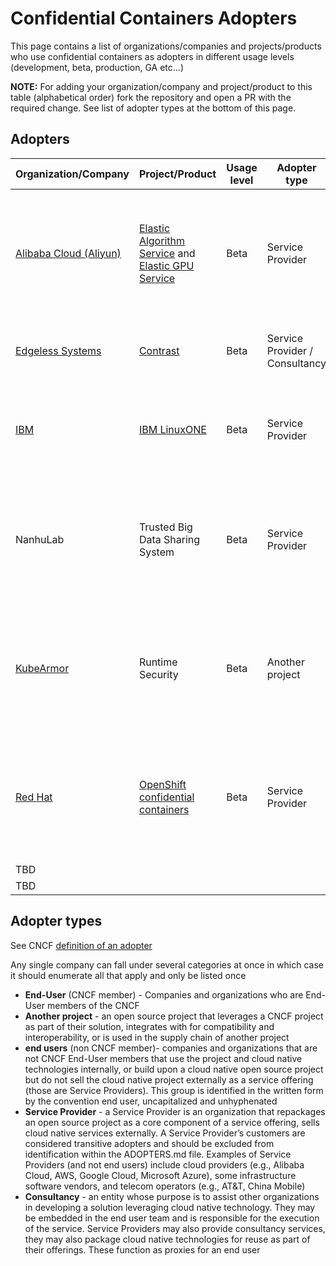 # Confidential Containers Adopters

This page contains a list of organizations/companies and projects/products who use confidential containers as adopters in different usage levels (development, beta, production, GA etc...) 

**NOTE:** For adding your organization/company and project/product to this table (alphabetical order) fork the repository and open a PR with the required change. 
See list of adopter types at the bottom of this page.

## Adopters

| Organization/Company                                              | Project/Product                                               | Usage level              | Adopter type                     | Details                                                                   |
|-------------------------------------------------------------------|---------------------------------------------------------------|--------------------------|----------------------------------|---------------------------------------------------------------------------|
|[Alibaba Cloud (Aliyun)](https://www.alibabacloud.com/)| [Elastic Algorithm Service](https://www.alibabacloud.com/help/en/pai/user-guide/eas-model-serving/?spm=a2c63.p38356.0.0.2b2b6679Pjozxy) and [Elastic GPU Service](https://www.alibabacloud.com/help/en/egs/) | Beta | Service Provider | Both services use sub-projects of confidential containers to protect the user data and AI model from being exposed to CSP (For details mading.ma@alibaba-inc.com) |
| [Edgeless Systems](https://www.edgeless.systems/)                 | [Contrast](https://github.com/edgelesssys/contrast)           | Beta                     | Service Provider / Consultancy   | Contrast runs confidential container deployments on Kubernetes at scale.                                |
| [IBM](https://www.ibm.com/z)                                    | [IBM LinuxONE](https://www.ibm.com/linuxone)                  | Beta                     | Service Provider                 | Confidential Containers with Red Hat OpenShift Container Platform and IBM® Secure Execution for Linux (see [details](https://www.ibm.com/blog/confidential-containers-with-red-hat-openshift-container-platform-and-ibm-secure-execution-for-linux/))  |
|NanhuLab|Trusted Big Data Sharing System |Beta |Service Provider |The system uses confidential containers to ensure that data users can utilize the data without being able to view the raw data.(No official website yet. For details: yzc@nanhulab.ac.cn) |
| [KubeArmor](https://www.kubearmor.io/) | Runtime Security | Beta | Another project | An open source project that leverages CoCo as part of their solution, integrates with for compatibility and interoperability, or is used in the supply chain of another project [(5GSEC)](https://github.com/5GSEC/nimbus/blob/main/examples/clusterscoped/coco-workload-si-sib.yaml). |
| [Red Hat](https://www.redhat.com/en) | [OpenShift confidential containers](https://www.redhat.com/en/blog/learn-about-confidential-containers) | Beta | Service Provider | Confidential Containers are available from [OpenShift sandboxed containers release version 1.7.0](https://docs.redhat.com/en/documentation/openshift_sandboxed_containers/1.7/) as a tech preview on Azure cloud for both Intel TDX and AMD SEV-SNP. |
|TBD| | | | |
|TBD| | | | |

## Adopter types 

See CNCF [definition of an adopter](https://github.com/cncf/toc/blob/main/FAQ.md#what-is-the-definition-of-an-adopter) <br>

Any single company can fall under several categories at once in which case it should enumerate all that apply and only be listed once
- **End-User** (CNCF member) - Companies and organizations who are End-User members of the CNCF
- **Another project** - an open source project that leverages a CNCF project as part of their solution, integrates with for compatibility and interoperability,
  or is used in the supply chain of another project
- **end users** (non CNCF member)- companies and organizations that are not CNCF End-User members that use the project and cloud native technologies internally, or build upon
  a cloud native open source project but do not sell the cloud native project externally as a service offering (those are Service Providers). This group is identified in the written
  form by the convention end user, uncapitalized and unhyphenated
- **Service Provider** - a Service Provider is an organization that repackages an open source project as a core component of a service offering, sells cloud native services externally.
  A Service Provider’s customers are considered transitive adopters and should be excluded from identification within the ADOPTERS.md file.
  Examples of Service Providers (and not end users) include cloud providers (e.g., Alibaba Cloud, AWS, Google Cloud, Microsoft Azure), some infrastructure software vendors,
  and telecom operators (e.g., AT&T, China Mobile)
- **Consultancy** - an entity whose purpose is to assist other organizations in developing a solution leveraging cloud native technology. They may be embedded in the end user team and
  is responsible for the execution of the service. Service Providers may also provide consultancy services, they may also package cloud native technologies for reuse
  as part of their offerings. These function as proxies for an end user
